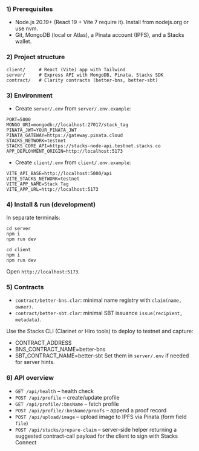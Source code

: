 

### 1) Prerequisites
- Node.js 20.19+ (React 19 + Vite 7 require it). Install from nodejs.org or use nvm.
- Git, MongoDB (local or Atlas), a Pinata account (IPFS), and a Stacks wallet.

### 2) Project structure
```
client/     # React (Vite) app with Tailwind
server/     # Express API with MongoDB, Pinata, Stacks SDK
contract/   # Clarity contracts (better-bns, better-sbt)
```

### 3) Environment
- Create `server/.env` from `server/.env.example`:
```
PORT=5000
MONGO_URI=mongodb://localhost:27017/stack_tag
PINATA_JWT=YOUR_PINATA_JWT
PINATA_GATEWAY=https://gateway.pinata.cloud
STACKS_NETWORK=testnet
STACKS_CORE_API=https://stacks-node-api.testnet.stacks.co
APP_DEPLOYMENT_ORIGIN=http://localhost:5173
```

- Create `client/.env` from `client/.env.example`:
```
VITE_API_BASE=http://localhost:5000/api
VITE_STACKS_NETWORK=testnet
VITE_APP_NAME=Stack Tag
VITE_APP_URL=http://localhost:5173
```

### 4) Install & run (development)
In separate terminals:
```
cd server
npm i
npm run dev

cd client
npm i
npm run dev
```
Open `http://localhost:5173`.

### 5) Contracts
- `contract/better-bns.clar`: minimal name registry with `claim(name, owner)`.
- `contract/better-sbt.clar`: minimal SBT issuance `issue(recipient, metadata)`.

Use the Stacks CLI (Clarinet or Hiro tools) to deploy to testnet and capture:
- CONTRACT_ADDRESS
- BNS_CONTRACT_NAME=better-bns
- SBT_CONTRACT_NAME=better-sbt
Set them in `server/.env` if needed for server hints.

### 6) API overview
- `GET /api/health` – health check
- `POST /api/profile` – create/update profile
- `GET /api/profile/:bnsName` – fetch profile
- `POST /api/profile/:bnsName/proofs` – append a proof record
- `POST /api/upload/image` – upload image to IPFS via Pinata (form field `file`)
- `POST /api/stacks/prepare-claim` – server-side helper returning a suggested contract-call payload for the client to sign with Stacks Connect



